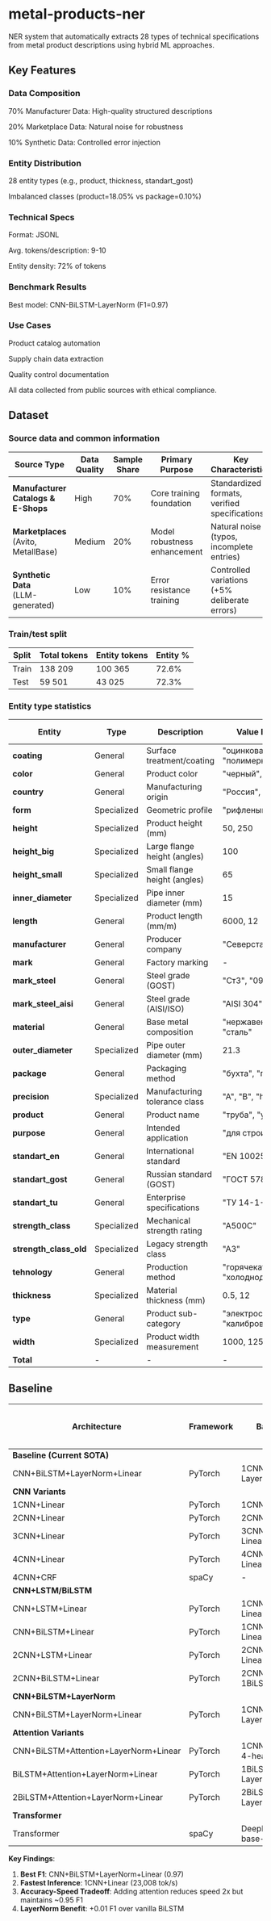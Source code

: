 # metal-products-ner

NER system that automatically extracts 28 types of technical specifications from metal product descriptions using hybrid ML approaches.

## Key Features

### Data Composition

70% Manufacturer Data: High-quality structured descriptions

20% Marketplace Data: Natural noise for robustness

10% Synthetic Data: Controlled error injection

### Entity Distribution

28 entity types (e.g., product, thickness, standart_gost)

Imbalanced classes (product=18.05% vs package=0.10%)

### Technical Specs

Format: JSONL

Avg. tokens/description: 9-10

Entity density: 72% of tokens

### Benchmark Results

Best model: CNN-BiLSTM-LayerNorm (F1=0.97)

### Use Cases

Product catalog automation

Supply chain data extraction

Quality control documentation

All data collected from public sources with ethical compliance.

## Dataset

### Source data and common information

| Source Type                     | Data Quality | Sample Share | Primary Purpose                 | Key Characteristics                          |
|---------------------------------|--------------|--------------|----------------------------------|---------------------------------------------|
| **Manufacturer Catalogs & E-Shops** | High        | 70%          | Core training foundation         | Standardized formats, verified specifications |
| **Marketplaces**<br>(Avito, MetallBase) | Medium    | 20%          | Model robustness enhancement    | Natural noise (typos, incomplete entries)    |
| **Synthetic Data**<br>(LLM-generated) | Low       | 10%          | Error resistance training       | Controlled variations (+5% deliberate errors) |

### Train/test split

| Split	|Total tokens |	Entity tokens	| Entity %	|
|------|--------------|---------|----|
|Train	| 138 209	| 100 365	| 72.6% |
|Test	| 59 501 |	43 025	| 72.3%	|

### Entity type statistics

| Entity               | Type        | Description                              | Value Examples (RUS)          | Entity count  | % of Total |
|----------------------|-------------|------------------------------------------|-------------------------------|--------|------------|
| **coating**         | General     | Surface treatment/coating               | "оцинкованное", "полимерное"  | 654    | 0.79%      |
| **color**           | General     | Product color                           | "черный", "RAL 9005"          | 324    | 0.39%      |
| **country**         | General     | Manufacturing origin                    | "Россия", "Китай"             | 95     | 0.12%      |
| **form**            | Specialized | Geometric profile                       | "рифленый", "гладкий"         | 676    | 0.82%      |
| **height**          | Specialized | Product height (mm)                     | 50, 250                       | 1,899  | 2.30%      |
| **height_big**      | Specialized | Large flange height (angles)            | 100                           | 583    | 0.71%      |
| **height_small**    | Specialized | Small flange height (angles)            | 65                            | 43     | 0.05%      |
| **inner_diameter**  | Specialized | Pipe inner diameter (mm)                | 15                            | 4,906  | 5.94%      |
| **length**          | General     | Product length (mm/m)                   | 6000, 12                      | 4,082  | 4.94%      |
| **manufacturer**    | General     | Producer company                        | "Северсталь", "NLMK"          | 506    | 0.61%      |
| **mark**            | General     | Factory marking                         | -                             | 1,548  | 1.87%      |
| **mark_steel**      | General     | Steel grade (GOST)                      | "Ст3", "09Г2С"                | 9,190  | 11.13%     |
| **mark_steel_aisi** | General     | Steel grade (AISI/ISO)                  | "AISI 304", "S355JR"          | 1,800  | 2.18%      |
| **material**        | General     | Base metal composition                  | "нержавеющая сталь", "сталь"  | 6,501  | 7.87%      |
| **outer_diameter**  | Specialized | Pipe outer diameter (mm)                | 21.3                          | 2,088  | 2.53%      |
| **package**         | General     | Packaging method                        | "бухта", "паллет"             | 82     | 0.10%      |
| **precision**       | Specialized | Manufacturing tolerance class           | "A", "B", "h11", "±0.5mm"     | 140    | 0.17%      |
| **product**         | General     | Product name                            | "труба", "уголок"             | 14,904 | 18.05%     |
| **purpose**         | General     | Intended application                    | "для строительства"           | 115    | 0.14%      |
| **standart_en**     | General     | International standard                  | "EN 10025", "ASTM A53"        | 967    | 1.17%      |
| **standart_gost**   | General     | Russian standard (GOST)                 | "ГОСТ 5781-82"                | 5,372  | 6.51%      |
| **standart_tu**     | General     | Enterprise specifications               | "ТУ 14-1-5523-2006"           | 276    | 0.33%      |
| **strength_class**  | Specialized | Mechanical strength rating              | "А500С"                       | 369    | 0.45%      |
| **strength_class_old** | Specialized | Legacy strength class                | "А3"                          | 231    | 0.28%      |
| **tehnology**       | General     | Production method                       | "горячекатаный", "холоднодеформированный" | 3,617 | 4.38% |
| **thickness**       | Specialized | Material thickness (mm)                 | 0.5, 12                       | 9,198  | 11.14%     |
| **type**            | General     | Product sub-category                    | "электросварная", "калиброванный" | 6,265 | 7.59% |
| **width**           | Specialized | Product width measurement               | 1000, 1250                    | 6,143  | 7.44%      |
| **Total**           | -           | -                                       | -                             | 82,574 | 100%       |

## Baseline

| Architecture                          | Framework | Backbone Config                          | Precision | Recall | F1   | Train Time (CPU, s) | Inference Speed (tok/s) |
|---------------------------------------|-----------|------------------------------------------|-----------|--------|------|---------------------|-------------------------|
| **Baseline (Current SOTA)**           |           |                                          |           |        |      |                     |                         |
| CNN+BiLSTM+LayerNorm+Linear           | PyTorch   | 1CNN(k=3), 1BiLSTM, LayerNorm, Linear    | 0.98      | 0.95   | 0.97 | 429                 | 13,361                  |
| **CNN Variants**                      |           |                                          |           |        |      |                     |                         |
| 1CNN+Linear                           | PyTorch   | 1CNN(k=3), Linear                        | 0.91      | 0.85   | 0.87 | 62                  | 23,008                  |
| 2CNN+Linear                           | PyTorch   | 2CNN(k=3,k=5), Linear                    | 0.97      | 0.93   | 0.95 | 133                 | 19,827                  |
| 3CNN+Linear                           | PyTorch   | 3CNN(k=3,k=5,k=7), Linear                | 0.97      | 0.94   | 0.95 | 208                 | 16,548                  |
| 4CNN+Linear                           | PyTorch   | 4CNN(k=3,k=5,k=5,k=7), Linear            | 0.95      | 0.93   | 0.94 | 239                 | 15,257                  |
| 4CNN+CRF                              | spaCy     | -                                        | 0.97      | 0.93   | 0.95 | 1,800               | 10,405                  |
| **CNN+LSTM/BiLSTM**                   |           |                                          |           |        |      |                     |                         |
| CNN+LSTM+Linear                       | PyTorch   | 1CNN(k=3), 1LSTM, Linear                 | 0.98      | 0.94   | 0.96 | 187                 | 17,279                  |
| CNN+BiLSTM+Linear                     | PyTorch   | 1CNN(k=3), 1BiLSTM, Linear               | 0.97      | 0.95   | 0.96 | 239                 | 13,529                  |
| 2CNN+LSTM+Linear                      | PyTorch   | 2CNN(k=3,k=5), 1LSTM, Linear             | 0.97      | 0.94   | 0.95 | 362                 | 11,597                  |
| 2CNN+BiLSTM+Linear                    | PyTorch   | 2CNN(k=3,k=5), 1BiLSTM, Linear           | 0.96      | 0.94   | 0.95 | 475                 | 11,263                  |
| **CNN+BiLSTM+LayerNorm**              |           |                                          |           |        |      |                     |                         |
| CNN+BiLSTM+LayerNorm+Linear           | PyTorch   | 1CNN(k=3), 1BiLSTM, LayerNorm, Linear    | 0.98      | 0.95   | 0.97 | 429                 | 13,361                  |
| **Attention Variants**                |           |                                          |           |        |      |                     |                         |
| CNN+BiLSTM+Attention+LayerNorm+Linear | PyTorch   | 1CNN(k=3), 1BiLSTM, 4-head Attn, LayerNorm | 0.97    | 0.94   | 0.95 | 588                 | 9,353                   |
| BiLSTM+Attention+LayerNorm+Linear     | PyTorch   | 1BiLSTM, 4-head Attn, LayerNorm          | 0.97      | 0.95   | 0.96 | 727                 | 11,852                  |
| 2BiLSTM+Attention+LayerNorm+Linear    | PyTorch   | 2BiLSTM, 4-head Attn, LayerNorm          | 0.98      | 0.95   | 0.96 | 1,005               | 7,206                   |
| **Transformer**                       |           |                                          |           |        |      |                     |                         |
| Transformer                           | spaCy     | DeepPavlov/rubert-base-cased             | -         | -      | -    | -                   | -                       |

**Key Findings**:
1. **Best F1**: CNN+BiLSTM+LayerNorm+Linear (0.97)
2. **Fastest Inference**: 1CNN+Linear (23,008 tok/s)
3. **Accuracy-Speed Tradeoff**: Adding attention reduces speed 2x but maintains ~0.95 F1
4. **LayerNorm Benefit**: +0.01 F1 over vanilla BiLSTM


